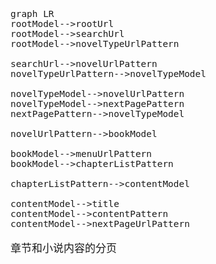 <span  style="font-family: Simsun,serif; font-size: 17px; ">


```
graph LR
rootModel-->rootUrl
rootModel-->searchUrl
rootModel-->novelTypeUrlPattern

searchUrl-->novelUrlPattern
novelTypeUrlPattern-->novelTypeModel

novelTypeModel-->novelUrlPattern
novelTypeModel-->nextPagePattern
nextPagePattern-->novelTypeModel

novelUrlPattern-->bookModel

bookModel-->menuUrlPattern
bookModel-->chapterListPattern

chapterListPattern-->contentModel

contentModel-->title
contentModel-->contentPattern
contentModel-->nextPageUrlPattern
```

章节和小说内容的分页

</span>